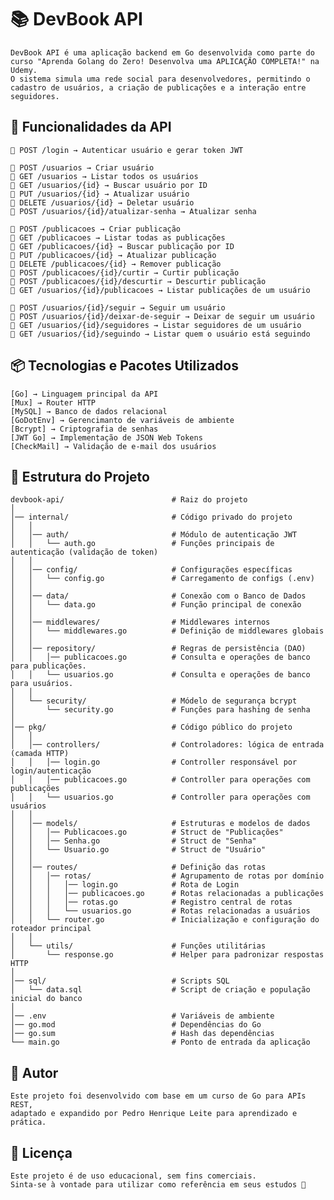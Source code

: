 # 📚 DevBook API

    DevBook API é uma aplicação backend em Go desenvolvida como parte do curso "Aprenda Golang do Zero! Desenvolva uma APLICAÇÃO COMPLETA!" na Udemy.
    O sistema simula uma rede social para desenvolvedores, permitindo o cadastro de usuários, a criação de publicações e a interação entre seguidores.


## 📌 Funcionalidades da API

    🔑 POST /login → Autenticar usuário e gerar token JWT

    👤 POST /usuarios → Criar usuário
    👤 GET /usuarios → Listar todos os usuários
    👤 GET /usuarios/{id} → Buscar usuário por ID
    👤 PUT /usuarios/{id} → Atualizar usuário
    👤 DELETE /usuarios/{id} → Deletar usuário
    👤 POST /usuarios/{id}/atualizar-senha → Atualizar senha

    📝 POST /publicacoes → Criar publicação
    📝 GET /publicacoes → Listar todas as publicações
    📝 GET /publicacoes/{id} → Buscar publicação por ID
    📝 PUT /publicacoes/{id} → Atualizar publicação
    📝 DELETE /publicacoes/{id} → Remover publicação
    📝 POST /publicacoes/{id}/curtir → Curtir publicação
    📝 POST /publicacoes/{id}/descurtir → Descurtir publicação
    📝 GET /usuarios/{id}/publicacoes → Listar publicações de um usuário

    🤝 POST /usuarios/{id}/seguir → Seguir um usuário
    🤝 POST /usuarios/{id}/deixar-de-seguir → Deixar de seguir um usuário
    🤝 GET /usuarios/{id}/seguidores → Listar seguidores de um usuário
    🤝 GET /usuarios/{id}/seguindo → Listar quem o usuário está seguindo

## 📦 Tecnologias e Pacotes Utilizados

    [Go] → Linguagem principal da API
    [Mux] → Router HTTP 
    [MySQL] → Banco de dados relacional
    [GoDotEnv] → Gerencimanto de variáveis de ambiente
    [Bcrypt] → Criptografia de senhas
    [JWT Go] → Implementação de JSON Web Tokens
    [CheckMail] → Validação de e-mail dos usuários

## 📂 Estrutura do Projeto

    devbook-api/                        # Raiz do projeto
    │
    │── internal/                       # Código privado do projeto
    │   │
    │   │── auth/                       # Módulo de autenticação JWT
    │   │   └── auth.go                 # Funções principais de autenticação (validação de token)
    │   │
    │   │── config/                     # Configurações específicas
    │   │   └── config.go               # Carregamento de configs (.env)
    │   │
    │   │── data/                       # Conexão com o Banco de Dados
    │   │   └── data.go                 # Função principal de conexão
    │   │
    │   │── middlewares/                # Middlewares internos
    │   │   └── middlewares.go          # Definição de middlewares globais
    │   │
    │   │── repository/                 # Regras de persistência (DAO)
    │   │   │── publicacoes.go          # Consulta e operações de banco para publicações.
    │   │   └── usuarios.go             # Consulta e operações de banco para usuários.
    │   │
    │   └── security/                   # Módelo de segurança bcrypt
    │       └── security.go             # Funções para hashing de senha
    │
    │── pkg/                            # Código público do projeto
    │   │
    │   │── controllers/                # Controladores: lógica de entrada (camada HTTP)
    │   │   │── login.go                # Controller responsável por login/autenticação
    │   │   │── publicacoes.go          # Controller para operações com publicações
    │   │   └── usuarios.go             # Controller para operações com usuários
    │   │
    │   │── models/                     # Estruturas e modelos de dados
    │   │   │── Publicacoes.go          # Struct de "Publicações"
    │   │   │── Senha.go                # Struct de "Senha"
    │   │   └── Usuario.go              # Struct de "Usuário"
    │   │
    │   │── routes/                     # Definição das rotas
    │   │   │── rotas/                  # Agrupamento de rotas por domínio
    │   │   │   │── login.go            # Rota de Login
    │   │   │   │── publicacoes.go      # Rotas relacionadas a publicações
    │   │   │   │── rotas.go            # Registro central de rotas
    │   │   │   └── usuarios.go         # Rotas relacionadas a usuários
    │   │   └── router.go               # Inicialização e configuração do roteador principal
    │   │
    │   └── utils/                      # Funções utilitárias
    │       └── response.go             # Helper para padronizar respostas HTTP
    │
    │── sql/                            # Scripts SQL
    │   └── data.sql                    # Script de criação e população inicial do banco
    │
    │── .env                            # Variáveis de ambiente
    │── go.mod                          # Dependências do Go
    │── go.sum                          # Hash das dependências
    └── main.go                         # Ponto de entrada da aplicação

## 📎 Autor

    Este projeto foi desenvolvido com base em um curso de Go para APIs REST,
    adaptado e expandido por Pedro Henrique Leite para aprendizado e prática.

## 📄 Licença

    Este projeto é de uso educacional, sem fins comerciais.  
    Sinta-se à vontade para utilizar como referência em seus estudos 🚀